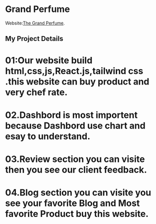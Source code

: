 # Grand Perfume

Website:[The Grand Perfume](https://github.com/facebook/create-react-app).

## My Project Details

# 01:Our website build html,css,js,React.js,tailwind css .this website can buy product and very chef rate.
# 02.Dashbord is most importent because Dashbord use chart and esay to understand.
# 03.Review section you can visite then you see our client feedback.
# 04.Blog section you can visite you see your favorite Blog and Most favorite Product buy this website.


